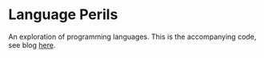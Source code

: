 Language Perils
===============

An exploration of programming languages.
This is the accompanying code, see blog [here](http://ncreep.github.io/language_perils).